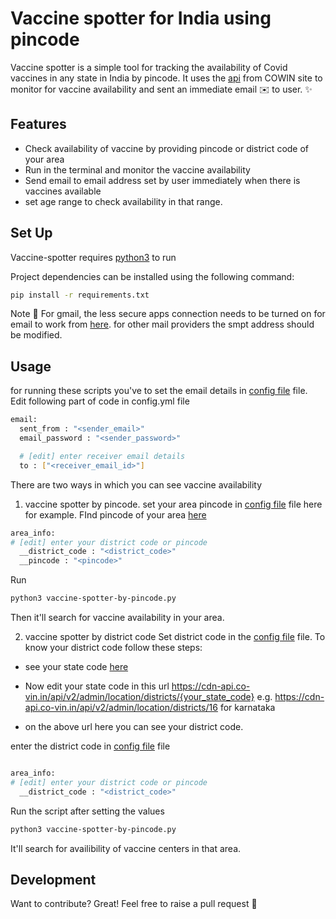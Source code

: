 # Vaccine spotter for India using pincode

Vaccine spotter is a simple tool for tracking the availability of Covid vaccines in any state in India by pincode.
It uses the [api](https://apisetu.gov.in/public/marketplace/api/cowin/cowin-public-v2#/Appointment%20Availability%20APIs/findByPin) from COWIN site to monitor for vaccine availability and sent an immediate email :envelope: to user.
 ✨

## Features

- Check availability of vaccine by providing pincode or district code of your area
- Run in the terminal and monitor the vaccine availability
- Send email to email address set by user immediately when there is vaccines available
- set age range to check availability in that range.


## Set Up

Vaccine-spotter requires [python3](https://www.python.org/downloads/) to run

Project dependencies can be installed using the following command:

``` sh
pip install -r requirements.txt
```

Note :notebook: For gmail, the less secure apps connection needs to be turned on for email to work from [here](https://myaccount.google.com/lesssecureapps).
for other mail providers the smpt address should be modified.



## Usage
for running these scripts you've to set the email details in [config file](config.yml) file.
Edit following part of code in config.yml file
``` sh 
email:
  sent_from : "<sender_email>" 
  email_password : "<sender_password>"

  # [edit] enter receiver email details
  to : ["<receiver_email_id>"]
```

There are two ways in which you can see vaccine availability
1. vaccine spotter by pincode.
set your area pincode in [config file](config.yml) file here for example. FInd pincode of your area [here](https://www.indiapost.gov.in/VAS/Pages/findpincode.aspx)
``` sh 
area_info:
# [edit] enter your district code or pincode
  __district_code : "<district_code>" 
  __pincode : "<pincode>"
```
Run  
```sh
python3 vaccine-spotter-by-pincode.py

```
Then it'll search for vaccine availability in your area.


2. vaccine spotter by district code
Set district code in the [config file](config.yml) file.
To know your district code follow these steps:

- see your state code [here](https://cdn-api.co-vin.in/api/v2/admin/location/states) 

- Now edit your state code in this url https://cdn-api.co-vin.in/api/v2/admin/location/districts/{your_state_code} 
  e.g. https://cdn-api.co-vin.in/api/v2/admin/location/districts/16 for karnataka

- on the above url here you can see your district code.


enter the district code in [config file](config.yml) file

``` sh 

area_info:
# [edit] enter your district code or pincode
  __district_code : "<district_code>"
``` 

Run the script after setting the values 
```sh
python3 vaccine-spotter-by-pincode.py

```
It'll search for availibility of vaccine centers in that area.


## Development

Want to contribute? Great! 
Feel free to raise a pull request :hugs:
